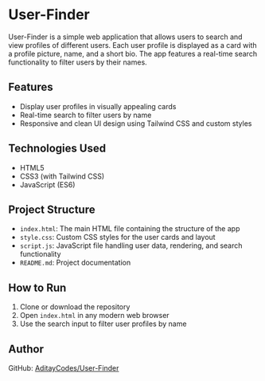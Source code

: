 # User-Finder

User-Finder is a simple web application that allows users to search and view profiles of different users. Each user profile is displayed as a card with a profile picture, name, and a short bio. The app features a real-time search functionality to filter users by their names.

## Features

- Display user profiles in visually appealing cards
- Real-time search to filter users by name
- Responsive and clean UI design using Tailwind CSS and custom styles

## Technologies Used

- HTML5
- CSS3 (with Tailwind CSS)
- JavaScript (ES6)

## Project Structure

- `index.html`: The main HTML file containing the structure of the app
- `style.css`: Custom CSS styles for the user cards and layout
- `script.js`: JavaScript file handling user data, rendering, and search functionality
- `README.md`: Project documentation

## How to Run

1. Clone or download the repository
2. Open `index.html` in any modern web browser
3. Use the search input to filter user profiles by name

## Author

GitHub: [AditayCodes/User-Finder](https://github.com/AditayCodes/User-Finder)
